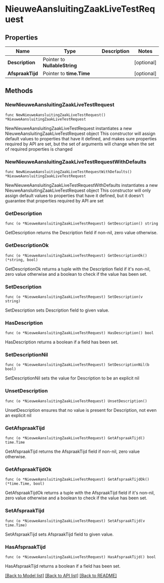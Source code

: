 # NieuweAansluitingZaakLiveTestRequest

## Properties

Name | Type | Description | Notes
------------ | ------------- | ------------- | -------------
**Description** | Pointer to **NullableString** |  | [optional] 
**AfspraakTijd** | Pointer to **time.Time** |  | [optional] 

## Methods

### NewNieuweAansluitingZaakLiveTestRequest

`func NewNieuweAansluitingZaakLiveTestRequest() *NieuweAansluitingZaakLiveTestRequest`

NewNieuweAansluitingZaakLiveTestRequest instantiates a new NieuweAansluitingZaakLiveTestRequest object
This constructor will assign default values to properties that have it defined,
and makes sure properties required by API are set, but the set of arguments
will change when the set of required properties is changed

### NewNieuweAansluitingZaakLiveTestRequestWithDefaults

`func NewNieuweAansluitingZaakLiveTestRequestWithDefaults() *NieuweAansluitingZaakLiveTestRequest`

NewNieuweAansluitingZaakLiveTestRequestWithDefaults instantiates a new NieuweAansluitingZaakLiveTestRequest object
This constructor will only assign default values to properties that have it defined,
but it doesn't guarantee that properties required by API are set

### GetDescription

`func (o *NieuweAansluitingZaakLiveTestRequest) GetDescription() string`

GetDescription returns the Description field if non-nil, zero value otherwise.

### GetDescriptionOk

`func (o *NieuweAansluitingZaakLiveTestRequest) GetDescriptionOk() (*string, bool)`

GetDescriptionOk returns a tuple with the Description field if it's non-nil, zero value otherwise
and a boolean to check if the value has been set.

### SetDescription

`func (o *NieuweAansluitingZaakLiveTestRequest) SetDescription(v string)`

SetDescription sets Description field to given value.

### HasDescription

`func (o *NieuweAansluitingZaakLiveTestRequest) HasDescription() bool`

HasDescription returns a boolean if a field has been set.

### SetDescriptionNil

`func (o *NieuweAansluitingZaakLiveTestRequest) SetDescriptionNil(b bool)`

 SetDescriptionNil sets the value for Description to be an explicit nil

### UnsetDescription
`func (o *NieuweAansluitingZaakLiveTestRequest) UnsetDescription()`

UnsetDescription ensures that no value is present for Description, not even an explicit nil
### GetAfspraakTijd

`func (o *NieuweAansluitingZaakLiveTestRequest) GetAfspraakTijd() time.Time`

GetAfspraakTijd returns the AfspraakTijd field if non-nil, zero value otherwise.

### GetAfspraakTijdOk

`func (o *NieuweAansluitingZaakLiveTestRequest) GetAfspraakTijdOk() (*time.Time, bool)`

GetAfspraakTijdOk returns a tuple with the AfspraakTijd field if it's non-nil, zero value otherwise
and a boolean to check if the value has been set.

### SetAfspraakTijd

`func (o *NieuweAansluitingZaakLiveTestRequest) SetAfspraakTijd(v time.Time)`

SetAfspraakTijd sets AfspraakTijd field to given value.

### HasAfspraakTijd

`func (o *NieuweAansluitingZaakLiveTestRequest) HasAfspraakTijd() bool`

HasAfspraakTijd returns a boolean if a field has been set.


[[Back to Model list]](../README.md#documentation-for-models) [[Back to API list]](../README.md#documentation-for-api-endpoints) [[Back to README]](../README.md)


